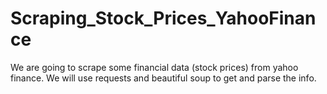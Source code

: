 # Scraping_Stock_Prices_YahooFinance
We are going to scrape some financial data (stock prices) from yahoo finance. We will use requests and beautiful soup to get and parse the info.

